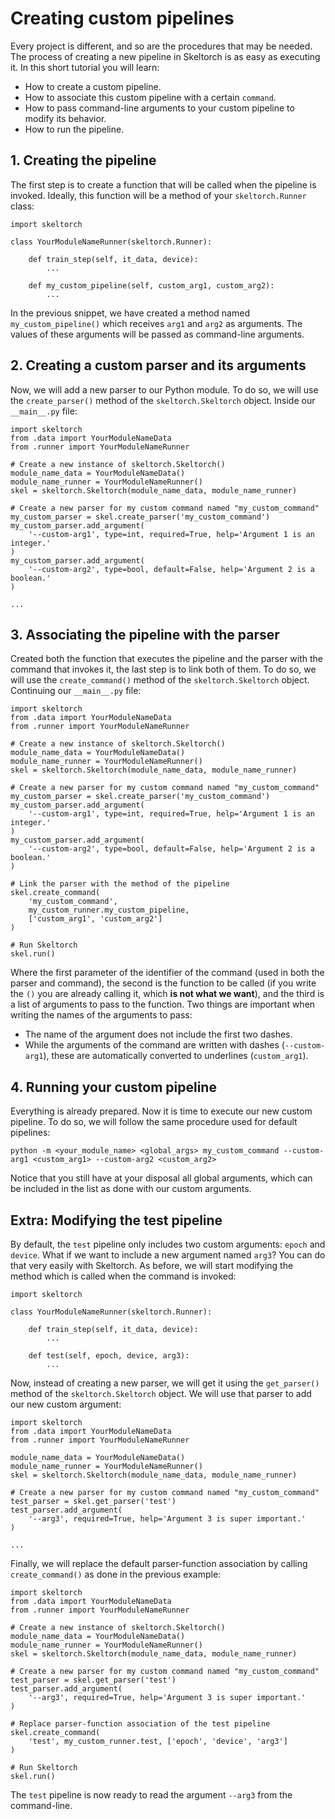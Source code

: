 # Creating custom pipelines

Every project is different, and so are the procedures that may be needed. The
process of creating a new pipeline in Skeltorch is as easy as executing it. In
this short tutorial you will learn:

- How to create a custom pipeline.
- How to associate this custom pipeline with a certain ``command``.
- How to pass command-line arguments to your custom pipeline to modify its
  behavior.
- How to run the pipeline.

## 1. Creating the pipeline

The first step is to create a function that will be called when the pipeline is
invoked. Ideally, this function will be a method of your ``skeltorch.Runner``
class:

```
import skeltorch

class YourModuleNameRunner(skeltorch.Runner):

    def train_step(self, it_data, device):
        ...

    def my_custom_pipeline(self, custom_arg1, custom_arg2):
        ...
```

In the previous snippet, we have created a method named
``my_custom_pipeline()`` which receives ``arg1`` and ``arg2`` as arguments. The
values of these arguments will be passed as command-line arguments.

## 2. Creating a custom parser and its arguments

Now, we will add a new parser to our Python module. To do so, we will use the
``create_parser()`` method of the ``skeltorch.Skeltorch`` object. Inside our
``__main__.py`` file:

```
import skeltorch
from .data import YourModuleNameData
from .runner import YourModuleNameRunner

# Create a new instance of skeltorch.Skeltorch()
module_name_data = YourModuleNameData()
module_name_runner = YourModuleNameRunner()
skel = skeltorch.Skeltorch(module_name_data, module_name_runner)

# Create a new parser for my custom command named "my_custom_command"
my_custom_parser = skel.create_parser('my_custom_command')
my_custom_parser.add_argument(
    '--custom-arg1', type=int, required=True, help='Argument 1 is an integer.'
)
my_custom_parser.add_argument(
    '--custom-arg2', type=bool, default=False, help='Argument 2 is a boolean.'
)

...
```

## 3. Associating the pipeline with the parser

Created both the function that executes the pipeline and the parser with the
command that invokes it, the last step is to link both of them. To do so, we
will use the ``create_command()`` method of the ``skeltorch.Skeltorch`` object.
Continuing our ``__main__.py`` file:

```
import skeltorch
from .data import YourModuleNameData
from .runner import YourModuleNameRunner

# Create a new instance of skeltorch.Skeltorch()
module_name_data = YourModuleNameData()
module_name_runner = YourModuleNameRunner()
skel = skeltorch.Skeltorch(module_name_data, module_name_runner)

# Create a new parser for my custom command named "my_custom_command"
my_custom_parser = skel.create_parser('my_custom_command')
my_custom_parser.add_argument(
    '--custom-arg1', type=int, required=True, help='Argument 1 is an integer.'
)
my_custom_parser.add_argument(
    '--custom-arg2', type=bool, default=False, help='Argument 2 is a boolean.'
)

# Link the parser with the method of the pipeline
skel.create_command(
    'my_custom_command',
    my_custom_runner.my_custom_pipeline,
    ['custom_arg1', 'custom_arg2']
)

# Run Skeltorch
skel.run()
```

Where the first parameter of the identifier of the command (used in both
the parser and command), the second is the function to be called (if you write
the  ``()`` you are already calling it, which **is not what we want**), and
the third is a list of arguments to pass to the function. Two things are
important when writing the names of the arguments to pass:

- The name of the argument does not include the first two dashes.
- While the arguments of the command are written with dashes
  (``--custom-arg1``), these are automatically converted to underlines
  (``custom_arg1``).

## 4. Running your custom pipeline

Everything is already prepared. Now it is time to execute our new custom
pipeline. To do so, we will follow the same procedure used for default
pipelines:

```
python -m <your_module_name> <global_args> my_custom_command --custom-arg1 <custom_arg1> --custom-arg2 <custom_arg2>
```

Notice that you still have at your disposal all global arguments, which can be
included in the list as done with our custom arguments.

## Extra: Modifying the test pipeline

By default, the ``test`` pipeline only includes two custom arguments: ``epoch``
and ``device``. What if we want to include a new argument named ``arg3``? You
can do that very easily with Skeltorch. As before, we will start modifying the
method which is called when the command is invoked:

```
import skeltorch

class YourModuleNameRunner(skeltorch.Runner):

    def train_step(self, it_data, device):
        ...

    def test(self, epoch, device, arg3):
        ...
```

Now, instead of creating a new parser, we will get it using the
``get_parser()`` method of the ``skeltorch.Skeltorch`` object. We will use that
parser to add our new custom argument:

```
import skeltorch
from .data import YourModuleNameData
from .runner import YourModuleNameRunner

module_name_data = YourModuleNameData()
module_name_runner = YourModuleNameRunner()
skel = skeltorch.Skeltorch(module_name_data, module_name_runner)

# Create a new parser for my custom command named "my_custom_command"
test_parser = skel.get_parser('test')
test_parser.add_argument(
    '--arg3', required=True, help='Argument 3 is super important.'
)

...
```

Finally, we will replace the default parser-function association by calling
``create_command()`` as done in the previous example:

```
import skeltorch
from .data import YourModuleNameData
from .runner import YourModuleNameRunner

# Create a new instance of skeltorch.Skeltorch()
module_name_data = YourModuleNameData()
module_name_runner = YourModuleNameRunner()
skel = skeltorch.Skeltorch(module_name_data, module_name_runner)

# Create a new parser for my custom command named "my_custom_command"
test_parser = skel.get_parser('test')
test_parser.add_argument(
    '--arg3', required=True, help='Argument 3 is super important.'
)

# Replace parser-function association of the test pipeline
skel.create_command(
    'test', my_custom_runner.test, ['epoch', 'device', 'arg3']
)

# Run Skeltorch
skel.run()
```

The ``test`` pipeline is now ready to read the argument ``--arg3`` from the
command-line.